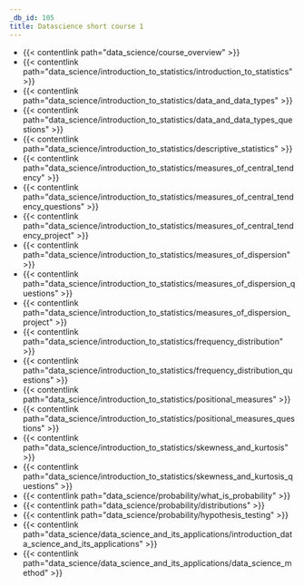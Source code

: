 ```yaml
---
_db_id: 105
title: Datascience short course 1
---
```


- {{< contentlink path="data_science/course_overview" >}}
- {{< contentlink path="data_science/introduction_to_statistics/introduction_to_statistics" >}}
- {{< contentlink path="data_science/introduction_to_statistics/data_and_data_types" >}}
- {{< contentlink path="data_science/introduction_to_statistics/data_and_data_types_questions" >}}
- {{< contentlink path="data_science/introduction_to_statistics/descriptive_statistics" >}}
- {{< contentlink path="data_science/introduction_to_statistics/measures_of_central_tendency" >}}
- {{< contentlink path="data_science/introduction_to_statistics/measures_of_central_tendency_questions" >}}
- {{< contentlink path="data_science/introduction_to_statistics/measures_of_central_tendency_project" >}}
- {{< contentlink path="data_science/introduction_to_statistics/measures_of_dispersion" >}}
- {{< contentlink path="data_science/introduction_to_statistics/measures_of_dispersion_questions" >}}
- {{< contentlink path="data_science/introduction_to_statistics/measures_of_dispersion_project" >}}
- {{< contentlink path="data_science/introduction_to_statistics/frequency_distribution" >}}
- {{< contentlink path="data_science/introduction_to_statistics/frequency_distribution_questions" >}}
- {{< contentlink path="data_science/introduction_to_statistics/positional_measures" >}}
- {{< contentlink path="data_science/introduction_to_statistics/positional_measures_questions" >}}
- {{< contentlink path="data_science/introduction_to_statistics/skewness_and_kurtosis" >}}
- {{< contentlink path="data_science/introduction_to_statistics/skewness_and_kurtosis_questions" >}}
- {{< contentlink path="data_science/probability/what_is_probability" >}}
- {{< contentlink path="data_science/probability/distributions" >}}
- {{< contentlink path="data_science/probability/hypothesis_testing" >}}
- {{< contentlink path="data_science/data_science_and_its_applications/introduction_data_science_and_its_applications" >}}
- {{< contentlink path="data_science/data_science_and_its_applications/data_science_method" >}}


